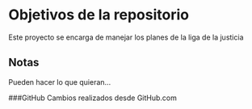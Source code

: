# Objetivos de la repositorio

Este proyecto se encarga de manejar los planes de la liga de la justicia


## Notas
Pueden hacer lo que quieran...

###GitHub
Cambios realizados desde GitHub.com
